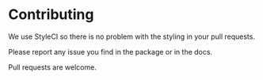 # Contributing

We use StyleCI so there is no problem with the styling in your pull requests.

Please report any issue you find in the package or in the docs.

Pull requests are welcome.
